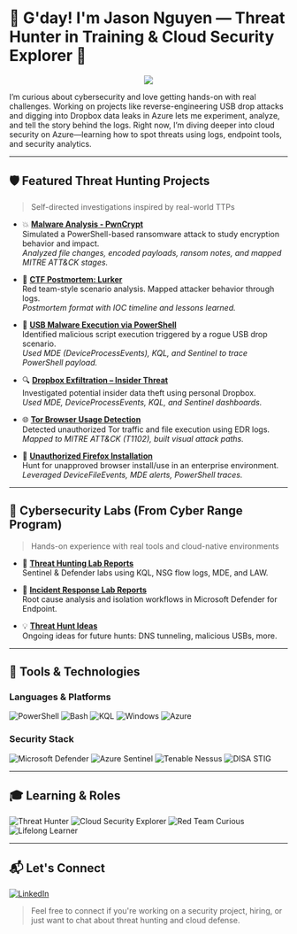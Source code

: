 # 👋 G'day! I'm Jason Nguyen — Threat Hunter in Training & Cloud Security Explorer 🔐

<p align="center">
  <img src="https://readme-typing-svg.herokuapp.com/?font=Righteous&size=35&color=FFA500&center=true&vCenter=true&width=500&height=70&duration=2000&lines=Aspiring+Security+Analyst;Threat+Hunter+in+Training;Cloud+Security+Explorer;Red+Team+Curious;Lifelong+Learner+🚀" />
</p>

I’m curious about cybersecurity and love getting hands-on with real challenges.
Working on projects like reverse-engineering USB drop attacks and digging into Dropbox data leaks in Azure lets me experiment, analyze, and tell the story behind the logs.
Right now, I’m diving deeper into cloud security on Azure—learning how to spot threats using logs, endpoint tools, and security analytics.

---

## 🛡️ Featured Threat Hunting Projects

> Self-directed investigations inspired by real-world TTPs

- 💥 **[Malware Analysis - PwnCrypt](https://github.com/jason-p-nguyen/threat-hunting-projects/tree/main/malware-analysis-pwncrypt)**  
  Simulated a PowerShell-based ransomware attack to study encryption behavior and impact.  
  _Analyzed file changes, encoded payloads, ransom notes, and mapped MITRE ATT&CK stages._

- 🎯 **[CTF Postmortem: Lurker](https://github.com/jason-p-nguyen/threat-hunting-projects/blob/main/CTF-Lurker/)**  
  Red team-style scenario analysis. Mapped attacker behavior through logs.  
  _Postmortem format with IOC timeline and lessons learned._

- 💾 **[USB Malware Execution via PowerShell](https://github.com/jason-p-nguyen/threat-hunting-projects/tree/main/usb_malware_execution)**  
  Identified malicious script execution triggered by a rogue USB drop scenario.  
  _Used MDE (DeviceProcessEvents), KQL, and Sentinel to trace PowerShell payload._

- 🔍 **[Dropbox Exfiltration – Insider Threat](https://github.com/jason-p-nguyen/threat-hunting-projects/tree/main/dropbox_exfiltration)**  
  Investigated potential insider data theft using personal Dropbox.  
  _Used MDE, DeviceProcessEvents, KQL, and Sentinel dashboards._

- 🌐 **[Tor Browser Usage Detection](https://github.com/jason-p-nguyen/threat-hunting-projects/tree/main/tor_usage)**  
  Detected unauthorized Tor traffic and file execution using EDR logs.  
  _Mapped to MITRE ATT&CK (T1102), built visual attack paths._

- 🦊 **[Unauthorized Firefox Installation](https://github.com/jason-p-nguyen/threat-hunting-projects/tree/main/unauthorised_firefox_usage)**  
  Hunt for unapproved browser install/use in an enterprise environment.  
  _Leveraged DeviceFileEvents, MDE alerts, PowerShell traces._


---

## 🧪 Cybersecurity Labs (From Cyber Range Program)

> Hands-on experience with real tools and cloud-native environments

- 🧠 **[Threat Hunting Lab Reports](https://github.com/jason-p-nguyen/threat-hunting-labs/)**  
  Sentinel & Defender labs using KQL, NSG flow logs, MDE, and LAW.

- 🚨 **[Incident Response Lab Reports](https://github.com/jason-p-nguyen/incident-response-labs/)**  
  Root cause analysis and isolation workflows in Microsoft Defender for Endpoint.

- 💡 **[Threat Hunt Ideas](https://github.com/jason-p-nguyen/threat-hunting-labs/blob/main/threat-hunt-ideas.md)**  
  Ongoing ideas for future hunts: DNS tunneling, malicious USBs, more.

---

## 🧰 Tools & Technologies

### Languages & Platforms  
![PowerShell](https://img.shields.io/badge/PowerShell-5391FE?logo=powershell&logoColor=white)
![Bash](https://img.shields.io/badge/Bash-4EAA25?logo=gnubash&logoColor=white)
![KQL](https://img.shields.io/badge/KQL-0089D6?logo=microsoftazure&logoColor=white)
![Windows](https://img.shields.io/badge/Windows-0078D6?logo=windows&logoColor=white)
![Azure](https://img.shields.io/badge/Azure-0078D4?logo=microsoftazure&logoColor=white)

### Security Stack  
![Microsoft Defender](https://img.shields.io/badge/Defender_for_Endpoint-0078D4?logo=microsoft&logoColor=white)
![Azure Sentinel](https://img.shields.io/badge/Microsoft_Sentinel-5C2D91?logo=microsoftazure&logoColor=white)
![Tenable Nessus](https://img.shields.io/badge/Tenable-Nessus-0098DB?logo=tenable&logoColor=white)
![DISA STIG](https://img.shields.io/badge/DISA_STIG-0055A5?logo=nationalguard&logoColor=white)

---

## 🎓 Learning & Roles

![Threat Hunter](https://img.shields.io/badge/Threat_Hunter-In_Training-blueviolet)
![Cloud Security Explorer](https://img.shields.io/badge/Cloud_Security-Explorer-blue)
![Red Team Curious](https://img.shields.io/badge/Red_Team-Curious-critical)
![Lifelong Learner](https://img.shields.io/badge/Lifelong-Learner-brightgreen)

---

## 📬 Let's Connect

[![LinkedIn](https://img.shields.io/badge/LinkedIn-JasonNguyen-blue?logo=linkedin&logoColor=white)](https://linkedin.com/in/jason-p-nguyen)

> Feel free to connect if you're working on a security project, hiring, or just want to chat about threat hunting and cloud defense.

<!-- Future enhancements:
- Add walkthrough videos or visuals
- Add difficulty badges or MITRE tags per project
-->
